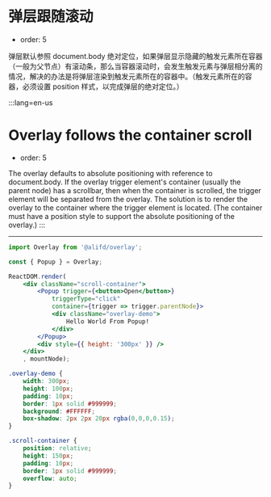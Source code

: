 # 弹层跟随滚动

- order: 5

弹层默认参照 document.body 绝对定位，如果弹层显示隐藏的触发元素所在容器（一般为父节点）有滚动条，那么当容器滚动时，会发生触发元素与弹层相分离的情况，解决的办法是将弹层渲染到触发元素所在的容器中。（触发元素所在的容器，必须设置 position 样式，以完成弹层的绝对定位。）

:::lang=en-us
# Overlay follows the container scroll

- order: 5

The overlay defaults to absolute positioning with reference to document.body. If the overlay trigger element's container (usually the parent node) has a scrollbar, then when the container is scrolled, the trigger element will be separated from the overlay. The solution is to render the overlay to the container where the trigger element is located. (The container must have a position style to support the absolute positioning of the overlay.)
:::


---

````jsx
import Overlay from '@alifd/overlay';

const { Popup } = Overlay;

ReactDOM.render(
    <div className="scroll-container">
        <Popup trigger={<button>Open</button>}
            triggerType="click"
            container={trigger => trigger.parentNode}>
            <div className="overlay-demo">
                Hello World From Popup!
            </div>
        </Popup>
        <div style={{ height: '300px' }} />
    </div>
    , mountNode);
````

````css
.overlay-demo {
    width: 300px;
    height: 100px;
    padding: 10px;
    border: 1px solid #999999;
    background: #FFFFFF;
    box-shadow: 2px 2px 20px rgba(0,0,0,0.15);
}

.scroll-container {
    position: relative;
    height: 150px;
    padding: 10px;
    border: 1px solid #999999;
    overflow: auto;
}
````
